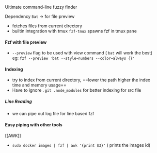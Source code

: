 Ultimate command-line fuzzy finder

Dependency `Bat` -> for file preview

- fetches files from current directory
- builtin integration with tmux `fzf-tmux` spawns fzf in tmux pane

#### Fzf with file preview
- `--preview` flag to be used with view command ( `bat` will work the best) eg: `fzf --preview 'bat --style=numbers --color=always {}' `


#### Indexing
- try to index from current directory, ==lower the path higher the index time and memory usage==
- Have to ignore `.git .node_modules` for better indexing for src file

##### Line Reading
- we can pipe out log file for line based fzf

#### Easy piping with other tools 
[[AWK]]
- `sudo docker images | fzf | awk '{print $3}'` ( prints the images id)